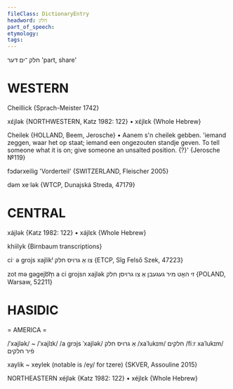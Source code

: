 ```yaml
---
fileClass: DictionaryEntry
headword: חלק
part_of_speech: 
etymology: 
tags: 
---
```

חלק
־ים
דער
'part, share'

WESTERN
========

Cheillick {Sprach-Meister 1742}

xɛ́jlək {NORTHWESTERN, Katz 1982: 122}
	•	xɛ́jlɛk {Whole Hebrew}

Cheilek {HOLLAND, Beem, Jerosche}
	•	Aanem s'n cheilek gebben. 'iemand zeggen, waar het op staat; iemand een ongezouten standje geven. To tell someone what it is on; give someone an unsalted position. {?}' {Jerosche №119}

fɔdərxeilig 'Vorderteil' {SWITZERLAND, Fleischer 2005}

dəm xeˑlək {WTCP, Dunajská Streda, 47179}

CENTRAL
========

xájlək {Katz 1982: 122}
	•	xájlɛk {Whole Hebrew}

khiilyk {Birnbaum transcriptions}

ciˑ ə grojs xajlikʲ צו אַ גרויס חלק {ETCP, Sîg Felső Szek, 47223}

zot mə gəgejb͡m̩ a ci grojsn xajlək זי האָט מיר געגעבן אַ צו גרויסן חלק {POLAND, Warsaw, 52211}

HASIDIC
=======
= AMERICA = 

/ˈxajlək/ ~ /ˈxajlɪk/
/a grɔjs ˈxajlək/ אַ גרויס חלק
/xaˈlukɪm/ חלקים
/fiːr xaˈlukɪm/ פֿיר חלקים

xaylik ~ xeylek (notable is /ey/ for tzere)  {SKVER, Assouline 2015}

NORTHEASTERN
xéjlək {Katz 1982: 122}
	•	xéjlɛk {Whole Hebrew}